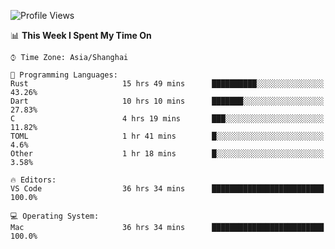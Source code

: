 <!--START_SECTION:waka-->
![Profile Views](http://img.shields.io/badge/Profile%20Views-62-blue)

📊 **This Week I Spent My Time On** 

```text
⌚︎ Time Zone: Asia/Shanghai

💬 Programming Languages: 
Rust                     15 hrs 49 mins      ██████████░░░░░░░░░░░░░░░   43.26% 
Dart                     10 hrs 10 mins      ███████░░░░░░░░░░░░░░░░░░   27.83% 
C                        4 hrs 19 mins       ███░░░░░░░░░░░░░░░░░░░░░░   11.82% 
TOML                     1 hr 41 mins        █░░░░░░░░░░░░░░░░░░░░░░░░   4.6% 
Other                    1 hr 18 mins        █░░░░░░░░░░░░░░░░░░░░░░░░   3.58%

🔥 Editors: 
VS Code                  36 hrs 34 mins      █████████████████████████   100.0%

💻 Operating System: 
Mac                      36 hrs 34 mins      █████████████████████████   100.0%

```


<!--END_SECTION:waka-->
